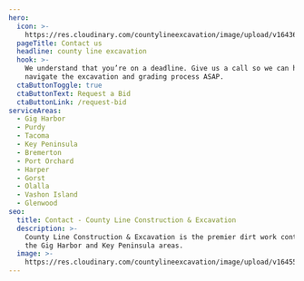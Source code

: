 ```yaml
---
hero:
  icon: >-
    https://res.cloudinary.com/countylineexcavation/image/upload/v1643603653/Icons/lofi_logo_gccmls.svg
  pageTitle: Contact us
  headline: county line excavation
  hook: >-
    We understand that you’re on a deadline. Give us a call so we can help you
    navigate the excavation and grading process ASAP.
  ctaButtonToggle: true
  ctaButtonText: Request a Bid
  ctaButtonLink: /request-bid
serviceAreas:
  - Gig Harbor
  - Purdy
  - Tacoma
  - Key Peninsula
  - Bremerton
  - Port Orchard
  - Harper
  - Gorst
  - Olalla
  - Vashon Island
  - Glenwood
seo:
  title: Contact - County Line Construction & Excavation
  description: >-
    County Line Construction & Excavation is the premier dirt work contractor in
    the Gig Harbor and Key Peninsula areas. 
  image: >-
    https://res.cloudinary.com/countylineexcavation/image/upload/v1645506981/main%20page%20photos/mobile_background_lbalvm.jpg
---
```


